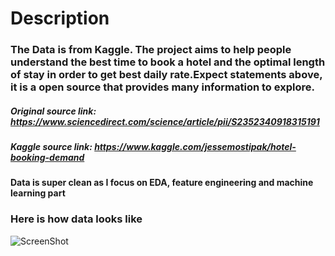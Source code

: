 # Description
### The Data is from Kaggle. The project aims to help people understand the best time to book a hotel and the optimal length of stay in order to get best daily rate.Expect statements above, it is a open source that provides many information to explore.
##### Original source link: https://www.sciencedirect.com/science/article/pii/S2352340918315191
##### Kaggle source link: https://www.kaggle.com/jessemostipak/hotel-booking-demand
#### Data is super clean as I focus on EDA, feature engineering and machine learning part
### Here is how data looks like
![ScreenShot](loaddata.jpg)
